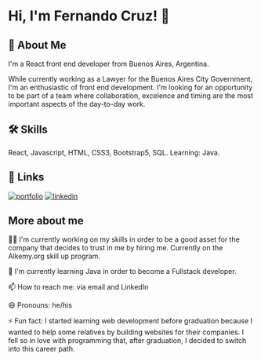 
# Hi, I'm Fernando Cruz! 👋


## 🚀 About Me
I'm a React front end developer from Buenos Aires, Argentina.

While currently working as a Lawyer for the Buenos Aires City Government, I'm an enthusiastic of front end development.
I'm looking for an opportunity to be part of a team where collaboration, excelence and timing are the most important aspects of the day-to-day work.



## 🛠 Skills
React, Javascript, HTML, CSS3, Bootstrap5, SQL.
Learning: Java.


## 🔗 Links
[![portfolio](https://img.shields.io/badge/my_portfolio-000?style=for-the-badge&logo=ko-fi&logoColor=white)](https://fernandocruz.vercel.app/)
[![linkedin](https://img.shields.io/badge/linkedin-0A66C2?style=for-the-badge&logo=linkedin&logoColor=white)](https://www.linkedin.com/in/cruzfernandomartin/)

## More about me

👩‍💻 I'm currently working on my skills in order to be a good asset for the company that decides to trust in me by hiring me. Currently on the Alkemy.org skill up program.

🧠 I'm currently learning Java in order to become a Fullstack developer.

📫 How to reach me: via email and LinkedIn

😄 Pronouns: he/his

⚡️ Fun fact: I started learning web development before graduation because I wanted to help some relatives by building websites for their companies. I fell so in love with programming that, after graduation, I decided to switch into this career path.


